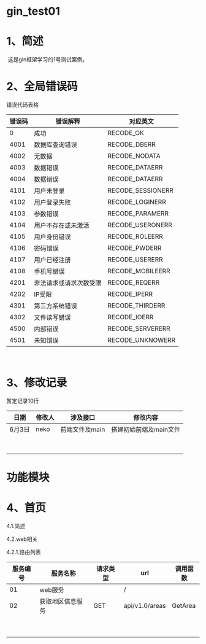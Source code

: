 # gin_test01

# 1、简述

​	这是gin框架学习的1号测试案例。

# 2、全局错误码

错误代码表格

| 错误码 | 错误解释               | 对应英文          |
| ------ | ---------------------- | ----------------- |
| 0      | 成功                   | RECODE_OK         |
| 4001   | 数据库查询错误         | RECODE_DBERR      |
| 4002   | 无数据                 | RECODE_NODATA     |
| 4003   | 数据错误               | RECODE_DATAERR    |
| 4004   | 数据错误               | RECODE_DATAERR    |
| 4101   | 用户未登录             | RECODE_SESSIONERR |
| 4102   | 用户登录失败           | RECODE_LOGINERR   |
| 4103   | 参数错误               | RECODE_PARAMERR   |
| 4104   | 用户不存在或未激活     | RECODE_USERONERR  |
| 4105   | 用户身份错误           | RECODE_ROLEERR    |
| 4106   | 密码错误               | RECODE_PWDERR     |
| 4107   | 用户已经注册           | RECODE_USERERR    |
| 4108   | 手机号错误             | RECODE_MOBILEERR  |
| 4201   | 非法请求或请求次数受限 | RECODE_REQERR     |
| 4202   | IP受限                 | RECODE_IPERR      |
| 4301   | 第三方系统错误         | RECODE_THIRDERR   |
| 4302   | 文件读写错误           | RECODE_IOERR      |
| 4500   | 内部错误               | RECODE_SERVERERR  |
| 4501   | 未知错误               | RECODE_UNKNOWERR  |

​	

# 3、修改记录

暂定记录10行

| 日期   | 修改人 | 涉及接口       | 修改内容               |
| ------ | ------ | -------------- | ---------------------- |
| 6月3日 | neko   | 前端文件及main | 搭建初始前端及main文件 |
|        |        |                |                        |
|        |        |                |                        |
|        |        |                |                        |
|        |        |                |                        |
|        |        |                |                        |
|        |        |                |                        |
|        |        |                |                        |
|        |        |                |                        |



# 功能模块

# 4、首页

4.1.简述



4.2.web相关

4.2.1.路由列表

| 服务编号 | 服务名称         | 请求类型 | url            | 调用函数 |
| -------- | ---------------- | -------- | -------------- | -------- |
| 01       | web服务          |          | /              |          |
| 02       | 获取地区信息服务 | GET      | api/v1.0/areas | GetArea  |
|          |                  |          |                |          |
|          |                  |          |                |          |
|          |                  |          |                |          |
|          |                  |          |                |          |
|          |                  |          |                |          |
|          |                  |          |                |          |
|          |                  |          |                |          |
|          |                  |          |                |          |
|          |                  |          |                |          |

